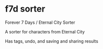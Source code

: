 # f7d sorter
Forever 7 Days / Eternal City Sorter

A sorter for characters from Eternal City

Has tags, undo, and saving and sharing results
